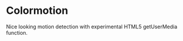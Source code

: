 Colormotion
===========

Nice looking motion detection with experimental HTML5 getUserMedia function.